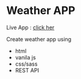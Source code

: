 # Weather APP
Live App : [click her](https://dominik13910.github.io/weather-app/)

Create weather app using
- html
- vanila js
- css/sass
- REST API